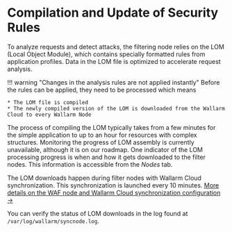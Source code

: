 # Compilation and Update of Security Rules

To analyze requests and detect attacks, the filtering node relies on the LOM (Local Object Module), which contains specially formatted rules from application profiles. Data in the LOM file is optimized to accelerate request analysis.

!!! warning "Changes in the analysis rules are not applied instantly"
    Before the rules can be applied, they need to be processed which means
    
    * The LOM file is compiled
    * The newly compiled version of the LOM is downloaded from the Wallarm Cloud to every Wallarm Node

The process of compiling the LOM typically takes from a few minutes for the simple application to up to an hour for resources with complex structures. Monitoring the progress of LOM assembly is currently unavailable, although it is on our roadmap. One indicator of the LOM processing progress is when and how it gets downloaded to the filter nodes. This information is accessible from the *Nodes* tab.

The LOM downloads happen during filter nodes with Wallarm Cloud synchronization. This synchronization is launched every 10 minutes. [More details on the WAF node and Wallarm Cloud synchronization configuration →](../../admin-en/configure-cloud-node-synchronization-en.md)

You can verify the status of LOM downloads in the log found at `/var/log/wallarm/syncnode.log`.
